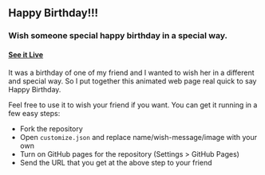## Happy Birthday!!!

### Wish someone special happy birthday in a special way.

#### [See it Live](https://septianadi27.github.io/happy-birthday/)

It was a birthday of one of my friend and I wanted to wish her in a different and special way. So I put together this animated web page real quick to say Happy Birthday.

Feel free to use it to wish your friend if you want.
You can get it running in a few easy steps:

* Fork the repository
* Open `customize.json` and replace name/wish-message/image with your own
* Turn on GitHub pages for the repository (Settings > GitHub Pages)
* Send the URL that you get at the above step to your friend
